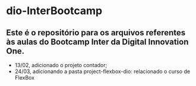 # dio-InterBootcamp

## Este é o repositório para os arquivos referentes às aulas do Bootcamp Inter da Digital Innovation One.
 - 13/02, adicionado o projeto contador;
 - 24/03, adicionando a pasta project-flexbox-dio: relacionado o curso de FlexBox
